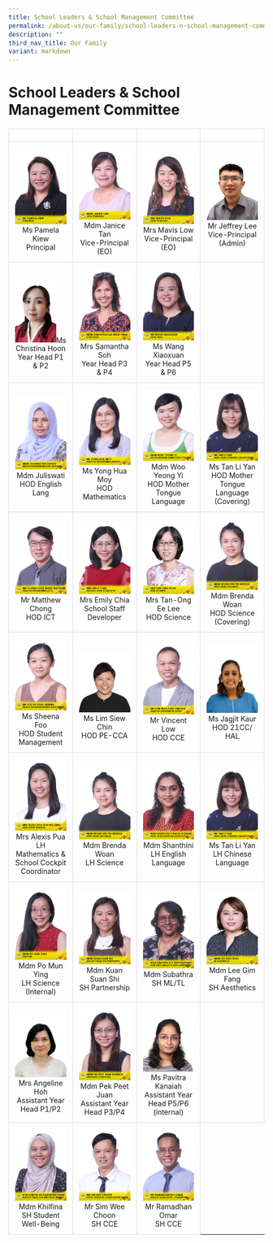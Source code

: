 ```yaml
---
title: School Leaders & School Management Committee
permalink: /about-us/our-family/school-leaders-n-school-management-committee/
description: ""
third_nav_title: Our Family
variant: markdown
---
```

# School Leaders &amp; School Management Committee

<style>
 
table {
	width: 100%;
	border-collapse: collapse;
	margin-top: 20px;
	max-width: 600px;
	font-size: 14px;
}

th, td {
      border: 1px solid #dddddd;
      text-align: left;
      padding: 12px;
}

th {
	background-color: #FFFFFF;
	width: 25%;
}
	
td { 
			text-align: center !important;  
			width: 25%;
}
</style>

<table>
	<thead>
  <tr>
    <th></th>
    <th></th>
    <th></th>
		<th></th>
  </tr>
	</thead>
	<tbody>
  <tr> 
    <td><img src="/images/About%20us/Leaders%20&amp;%20Management%20Committee/MsPamelaKiew.jpg"> Ms Pamela Kiew<br>Principal</td>
    <td><img src="/images/About%20us/Leaders%20&amp;%20Management%20Committee/MdmJaniceTan.jpg"> Mdm Janice Tan<br>Vice-Principal (EO) </td>
    <td><img src="/images/About%20us/Leaders%20&amp;%20Management%20Committee/MrsMavisLow.jpg">Mrs Mavis Low<br>Vice-Principal (EO)</td>
		<td><img style="width: 100%; height: auto;" src="/images/About%20us/Leaders%20&amp;%20Management%20Committee/MrJefferyLee.jpg">Mr Jeffrey Lee<br>Vice-Principal (Admin)</td>
  </tr>
  <tr> 
		<td><img style="width: 80%; height: auto;" src="/images/About%20us/Leaders%20&amp;%20Management%20Committee/MsChristinaHoon.jpg">Ms Christina Hoon<br>Year Head P1 &amp; P2 </td>
		<td><img src="/images/About%20us/Leaders%20&amp;%20Management%20Committee/MdmSamanthaLeeMiewFung.jpg">Mrs Samantha Soh<br>Year Head P3 &amp; P4 </td>
    <td> <img src="/images/About%20us/Leaders%20&amp;%20Management%20Committee/MsWangXiaoxuan.jpg"> Ms Wang Xiaoxuan<br>Year Head P5 &amp; P6 </td>
	<td><br><br><br></td>
  </tr>
  <tr>
    <td><img src="/images/About%20us/Leaders%20&amp;%20Management%20Committee/MdmJuliswatiBteSamad.jpg"> Mdm Juliswati<br>HOD English Lang  </td>
    <td><img src="/images/About%20us/Leaders%20&amp;%20Management%20Committee/MsYongHuaMoy.jpg">Ms Yong Hua Moy<br>HOD Mathematics</td>
		<td><img src="/images/About%20us/Leaders%20&amp;%20Management%20Committee/MdmWooYeongYi.jpg"> Mdm Woo Yeong Yi<br>HOD Mother Tongue Language</td>
		<td><img src="/images/About%20us/Leaders%20&amp;%20Management%20Committee/MsTanLiYan.jpg"> Ms Tan Li Yan <br>HOD Mother Tongue Language (Covering) </td>
  </tr>
		<tr>
    <td><img src="/images/About%20us/Leaders%20&amp;%20Management%20Committee/MrChongCheeWengMatthew.jpg"> Mr Matthew Chong<br>HOD ICT </td> 
		<td><img src="/images/About%20us/Leaders%20&amp;%20Management%20Committee/MrsEmilyChia.jpg">Mrs Emily Chia<br>School Staff Developer</td>
			<td><img src="/images/About%20us/Leaders%20&amp;%20Management%20Committee/MRSTAN_ONGEELEE.jpg"> Mrs Tan-Ong Ee Lee<br>HOD Science</td>
						<td><img src="/images/About%20us/Leaders%20&amp;%20Management%20Committee/MdmWoanShuPeiBrenda.jpg"> Mdm Brenda Woan<br>HOD Science (Covering)</td>
	</tr>
  <tr>
		   <td><img src="/images/About%20us/Leaders%20&amp;%20Management%20Committee/MsFooRuYuanSheena.jpg">Ms Sheena Foo<br>HOD Student Management </td>
				<td><br><img style="width: 100%; height: auto;" src="/images/About%20us/Leaders%20&amp;%20Management%20Committee/MsLimSiewChin.png">Ms Lim Siew Chin<br>HOD PE-CCA  </td>
    <td><img src="/images/About%20us/Leaders%20&amp;%20Management%20Committee/MrLowTeckChyeVincent.jpg"> Mr Vincent Low<br>HOD CCE </td>
		<td><img style="width: 100%; height: auto;" src="/images/About%20us/Leaders%20&amp;%20Management%20Committee/MsJagjitKaur.jpg">Ms Jagjit Kaur<br>HOD 21CC/ HAL</td>
  </tr>
	<tr>
	    <td><img src="/images/About%20us/Leaders%20&amp;%20Management%20Committee/MrsAlexisPua_TohWeiZeng.jpg">Mrs Alexis Pua<br>LH Mathematics &amp; School Cockpit Coordinator</td>
		 <td><img src="/images/About%20us/Leaders%20&amp;%20Management%20Committee/MdmWoanShuPeiBrenda.jpg"> Mdm Brenda Woan<br>LH Science </td>
    <td><img src="/images/About%20us/Leaders%20&amp;%20Management%20Committee/MdmShanthiniD_ORadhaKrishnan.jpg">Mdm Shanthini<br>LH English Language </td>
		<td><img src="/images/About%20us/Leaders%20&amp;%20Management%20Committee/MsTanLiYan.jpg">Ms Tan Li Yan<br>LH Chinese Language </td>
	</tr>
  <tr>
  		<td><img src="/images/About%20us/School%20Staff/MdmPoMunYing.jpg"> Mdm Po Mun Ying<br>LH Science (Internal) </td>
		<td><img src="/images/About%20us/Leaders%20&amp;%20Management%20Committee/MdmKuanSuanShi.jpg"> Mdm Kuan Suan Shi <br>SH Partnership </td>
		<td><img src="/images/About%20us/Leaders%20&amp;%20Management%20Committee/MdmSubathraD_OGovindasamy.jpg"> Mdm Subathra <br>SH ML/TL</td>
		<td><img src="/images/About%20us/Leaders%20&amp;%20Management%20Committee/MDMLEEGIMFANG.jpg"> Mdm Lee Gim Fang<br>SH Aesthetics </td>
		</tr>
		 <tr>
			 <td><img src="/images/About%20us/Leaders%20&amp;%20Management%20Committee/MrsAngelineHoh.jpg">Mrs Angeline Hoh<br>Assistant Year Head P1/P2 </td>
	<td><img src="/images/About%20us/School%20Staff/MdmPekPeetJuanShanice.jpg"> Mdm Pek Peet Juan<br>Assistant Year Head P3/P4</td>
			 <td><br><img style="width: 100%; height: auto;" src="/images/About%20us/Leaders%20&amp;%20Management%20Committee/MsPavitraKanaiah.jpg"><br>Ms Pavitra Kanaiah<br>Assistant Year Head P5/P6 (internal)</td>
			 <td></td>
      </tr>
	  <tr>
			   <td><img src="/images/About%20us/School%20Staff/MdmKhilfinaBteKamaruddinShah.jpg"> Mdm Khilfina<br>SH Student Well-Being</td>
      <td><img src="/images/About%20us/Leaders%20&amp;%20Management%20Committee/MrSimWeeChoon.jpg">Mr Sim Wee Choon<br>SH CCE </td>
			 <td><img src="/images/About%20us/School%20Staff/MrRamadhanBinOmar.jpg"> Mr Ramadhan Omar<br>SH CCE </td>
  </tr>
	</tbody>
</table>
